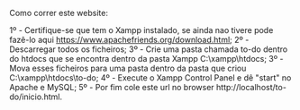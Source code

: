 Como correr este website:

1º - Certifique-se que tem o Xampp instalado, se ainda nao tivere pode fazê-lo aqui https://www.apachefriends.org/download.html;
2º - Descarregar todos os ficheiros;
3º - Crie uma pasta chamada to-do dentro do htdocs que se encontra dentro da pasta Xampp C:\xampp\htdocs;
3º - Mova esses ficheiros para uma pasta dentro da pasta que criou C:\xampp\htdocs\to-do;
4º - Execute o Xampp Control Panel e dê "start" no Apache e MySQL;
5º - Por fim cole este url no browser http://localhost/to-do/inicio.html.
